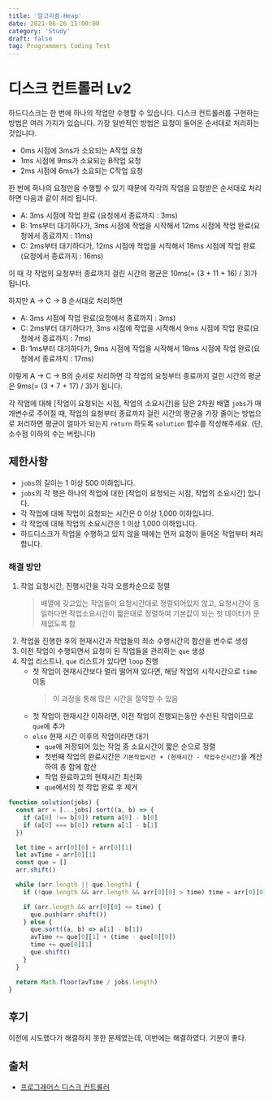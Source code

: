 ```yaml
---
title: '알고리즘-Heap'
date: 2021-06-26 15:00:00
category: 'Study'
draft: false
tag: Programmers Coding Test
---
```


# 디스크 컨트롤러 Lv2

하드디스크는 한 번에 하나의 작업만 수행할 수 있습니다. 디스크 컨트롤러를 구현하는 방법은 여러 가지가 있습니다. 가장 일반적인 방법은 요청이 들어온 순서대로 처리하는 것입니다.

- 0ms 시점에 3ms가 소요되는 A작업 요청
- 1ms 시점에 9ms가 소요되는 B작업 요청
- 2ms 시점에 6ms가 소요되는 C작업 요청

한 번에 하나의 요청만을 수행할 수 있기 때문에 각각의 작업을 요청받은 순서대로 처리하면 다음과 같이 처리 됩니다.

- A: 3ms 시점에 작업 완료 (요청에서 종료까지 : 3ms)
- B: 1ms부터 대기하다가, 3ms 시점에 작업을 시작해서 12ms 시점에 작업 완료(요청에서 종료까지 : 11ms)
- C: 2ms부터 대기하다가, 12ms 시점에 작업을 시작해서 18ms 시점에 작업 완료(요청에서 종료까지 : 16ms)

이 때 각 작업의 요청부터 종료까지 걸린 시간의 평균은 10ms(= (3 + 11 + 16) / 3)가 됩니다.

하지만 A → C → B 순서대로 처리하면

- A: 3ms 시점에 작업 완료(요청에서 종료까지 : 3ms)
- C: 2ms부터 대기하다가, 3ms 시점에 작업을 시작해서 9ms 시점에 작업 완료(요청에서 종료까지 : 7ms)
- B: 1ms부터 대기하다가, 9ms 시점에 작업을 시작해서 18ms 시점에 작업 완료(요청에서 종료까지 : 17ms)

이렇게 A → C → B의 순서로 처리하면 각 작업의 요청부터 종료까지 걸린 시간의 평균은 9ms(= (3 + 7 + 17) / 3)가 됩니다.

각 작업에 대해 [작업이 요청되는 시점, 작업의 소요시간]을 담은 2차원 배열 `jobs`가 매개변수로 주어질 때, 작업의 요청부터 종료까지 걸린 시간의 평균을 가장 줄이는 방법으로 처리하면 평균이 얼마가 되는지 `return` 하도록 `solution` 함수를 작성해주세요. (단, 소수점 이하의 수는 버립니다)

## 제한사항

- `jobs`의 길이는 1 이상 500 이하입니다.
- `jobs`의 각 행은 하나의 작업에 대한 [작업이 요청되는 시점, 작업의 소요시간] 입니다.
- 각 작업에 대해 작업이 요청되는 시간은 0 이상 1,000 이하입니다.
- 각 작업에 대해 작업의 소요시간은 1 이상 1,000 이하입니다.
- 하드디스크가 작업을 수행하고 있지 않을 때에는 먼저 요청이 들어온 작업부터 처리합니다.

### 해결 방안

1. 작업 요청시간, 진행시간을 각각 오름차순으로 정렬
   > 배열에 갖고있는 작업들이 요청시간대로 정렬되어있지 않고, 요청시간이 동일하다면 작업소요시간이 짧은대로 정렬하여 기본값이 되는 첫 데이터가 문제없도록 함
2. 작업을 진행한 후의 현재시간과 작업들의 최소 수행시간의 합산을 변수로 생성
3. 이전 작업이 수행되면서 요청이 된 작업들을 관리하는 `que` 생성
4. 작업 리스트나, `que` 리스트가 있다면 `loop` 진행
   - 첫 작업이 현재시간보다 멀리 떨어져 있다면, 해당 작업의 시작시간으로 `time` 이동
     > 이 과정을 통해 많은 시간을 절약할 수 있음
   - 첫 작업이 현재시간 이하라면, 이전 작업이 진행되는동안 수신된 작업이므로 `que`에 추가
   - `else` 현재 시간 이후의 작업이라면 대기
     - `que`에 저장되어 있는 작업 중 소요시간이 짧은 순으로 정렬
     - 첫번째 작업의 완료시간은 `기본작업시간 + (현재시간 - 작업수신시간)`을 계산하여 총 합에 합산
     - 작업 완료하고의 현재시간 최신화
     - `que`에서의 첫 작업 완료 후 제거

```ts
function solution(jobs) {
  const arr = [...jobs].sort((a, b) => {
    if (a[0] !== b[0]) return a[0] - b[0]
    if (a[0] === b[0]) return a[1] - b[1]
  })

  let time = arr[0][0] + arr[0][1]
  let avTime = arr[0][1]
  const que = []
  arr.shift()

  while (arr.length || que.length) {
    if (!que.length && arr.length && arr[0][0] > time) time = arr[0][0]

    if (arr.length && arr[0][0] <= time) {
      que.push(arr.shift())
    } else {
      que.sort((a, b) => a[1] - b[1])
      avTime += que[0][1] + (time - que[0][0])
      time += que[0][1]
      que.shift()
    }
  }

  return Math.floor(avTime / jobs.length)
}
```

## 후기

이전에 시도했다가 해결하지 못한 문제였는데, 이번에는 해결하였다.
기분이 좋다.

## 출처

- [프로그래머스 디스크 컨트롤러](https://programmers.co.kr/learn/courses/30/lessons/42627#qna)
